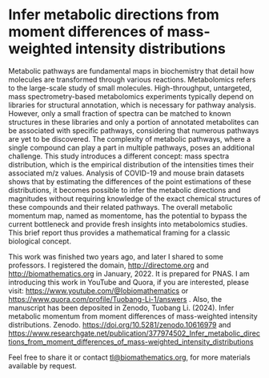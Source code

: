 # Infer metabolic directions from moment differences of mass-weighted intensity distributions

Metabolic pathways are fundamental maps in biochemistry that detail how molecules are transformed through various reactions. Metabolomics refers to the large-scale study of small molecules. High-throughput, untargeted, mass spectrometry-based metabolomics experiments typically depend on libraries for structural annotation, which is necessary for pathway analysis. However, only a small fraction of spectra can be matched to known structures in these libraries and only a portion of annotated metabolites can be associated with specific pathways, considering that numerous pathways are yet to be discovered. The complexity of metabolic pathways, where a single compound can play a part in multiple pathways, poses an additional challenge. This study introduces a different concept: mass spectra distribution, which is the empirical distribution of the intensities times their associated m/z values. Analysis of COVID-19 and mouse brain datasets shows that by estimating the differences of the point estimations of these distributions, it becomes possible to infer the metabolic directions and magnitudes without requiring knowledge of the exact chemical structures of these compounds and their related pathways. The overall metabolic momentum map, named as momentome, has the potential to bypass the current bottleneck and provide fresh insights into metabolomics studies. This brief report thus provides a mathematical framing for a classic biological concept. 

This work was finished two years ago, and later I shared to some professors. I registered the domain, http://directome.org and http://biomathematics.org in January, 2022. It is prepared for PNAS. I am introducing this work in YouTube and Quora, if you are interested, please visit: https://www.youtube.com/@Iobiomathematics or https://www.quora.com/profile/Tuobang-Li-1/answers . Also, the manuscript has been deposited in Zenodo, Tuobang Li. (2024). Infer metabolic momentum from moment differences of mass-weighted intensity distributions. Zenodo. https://doi.org/10.5281/zenodo.10616979 and https://www.researchgate.net/publication/377974502_Infer_metabolic_directions_from_moment_differences_of_mass-weighted_intensity_distributions

Feel free to share it or contact tl@biomathematics.org, for more materials available by request. 
